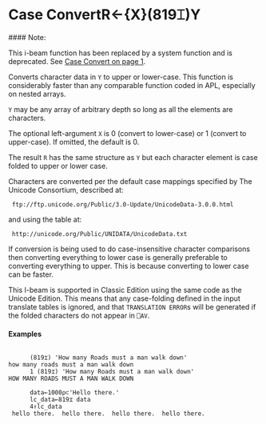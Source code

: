 




<h1 class="heading"><span class="name">Case Convert</span><span class="command">R←{X}(819⌶)Y</span></h1>
#### Note:


This i-beam function has been replaced by a system function and is deprecated. See [Case Convert on page 1](../System%20Functions/c.htm#Case_Convert).


Converts character data in `Y` to upper or lower-case. This function is considerably faster than any comparable function coded in APL, especially on nested arrays.


`Y` may be any array of arbitrary depth so long as all the elements are characters.


The optional left-argument `X` is 0 (convert to lower-case) or 1 (convert to upper-case). If omitted, the default is 0.


The result `R` has the same structure as  `Y` but each character element is case folded to upper or lower case.



Characters are converted per the default case mappings specified by The Unicode Consortium, described at:
```apl
 ftp://ftp.unicode.org/Public/3.0-Update/UnicodeData-3.0.0.html
```


and using the table at:
```apl
 http://unicode.org/Public/UNIDATA/UnicodeData.txt
```


If conversion is being used to do case-insensitive character comparisons then converting everything to lower case is generally preferable to converting everything to upper. This is because converting to lower case can be faster.


This I-beam is supported in Classic Edition  using the same code as the Unicode Edition. This means that any case-folding defined in the input translate tables is ignored, and that `TRANSLATION ERROR`s will be generated if the folded characters do not appear in `⎕AV`.

#### Examples
```apl

      (819⌶) 'How many Roads must a man walk down'
how many roads must a man walk down
      1 (819⌶) 'How many Roads must a man walk down'
HOW MANY ROADS MUST A MAN WALK DOWN

      data←1000⍴⊂'Hello there.'
      lc_data←819⌶ data
      4↑lc_data
 hello there.  hello there.  hello there.  hello there.

```


